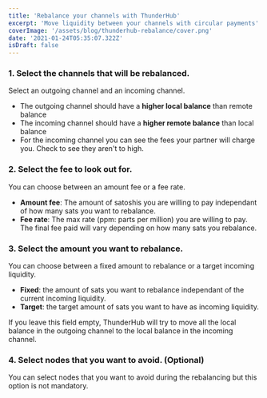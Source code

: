 ```yaml
---
title: 'Rebalance your channels with ThunderHub'
excerpt: 'Move liquidity between your channels with circular payments'
coverImage: '/assets/blog/thunderhub-rebalance/cover.png'
date: '2021-01-24T05:35:07.322Z'
isDraft: false
---
```


### 1. Select the channels that will be rebalanced.

Select an outgoing channel and an incoming channel.

- The outgoing channel should have a **higher local balance** than remote balance
- The incoming channel should have a **higher remote balance** than local balance
- For the incoming channel you can see the fees your partner will charge you. Check to see they aren't to high.

### 2. Select the fee to look out for.

You can choose between an amount fee or a fee rate.

- **Amount fee**: The amount of satoshis you are willing to pay independant of how many sats you want to rebalance.
- **Fee rate**: The max rate (ppm: parts per million) you are willing to pay. The final fee paid will vary depending on how many sats you rebalance.

### 3. Select the amount you want to rebalance.

You can choose between a fixed amount to rebalance or a target incoming liquidity.

- **Fixed**: the amount of sats you want to rebalance independant of the current incoming liquidity.
- **Target**: the target amount of sats you want to have as incoming liquidity.

If you leave this field empty, ThunderHub will try to move all the local balance in the outgoing channel to the local balance in the incoming channel.

### 4. Select nodes that you want to avoid. (Optional)

You can select nodes that you want to avoid during the rebalancing but this option is not mandatory.
